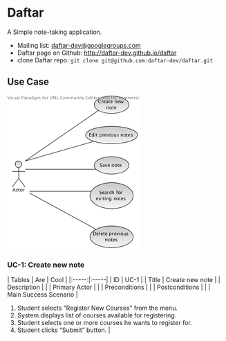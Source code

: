 Daftar
======

A Simple note-taking application.

* Mailing list: daftar-dev@googlegroups.com
* Daftar page on Github: http://daftar-dev.github.io/daftar
* clone Daftar repo: `git clone git@github.com:daftar-dev/daftar.git`

## Use Case
![UseCaseDiagram](usecase.png)

### UC-1: Create new note

| Tables        | Are           | Cool  |
|:-----:|:-----|
| ID | UC-1 |
| Title | Create new note |
| Description |  |
| Primary Actor |  |
| Preconditions |  |
| Postconditions |  |
| Main Success Scenario |
1. Student selects “Register New Courses” from the menu.
2. System displays list of courses available for registering.
3. Student selects one or more courses he wants to register for.
4. Student clicks “Submit” button. |
